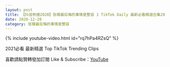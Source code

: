 ```yaml
---
layout: post
title: 【抖音熱搜2020】张檬最后悔的事情是整容 1 TikTok Daily 最新必看精選合集2020 12 20
date: 2020-12-20
category: 张檬最后悔的事情是整容
---
```


{% include youtube-video.html id="rq7hPa4RZsQ" %}

2021必看 最新精選 Top TikTok Trending Clips

喜歡請點贊轉發加訂閱 Like & Subscribe：[YouTube](https://www.youtube.com/channel/UCAoR7VcanIPd04uEq_GIylA/videos)

